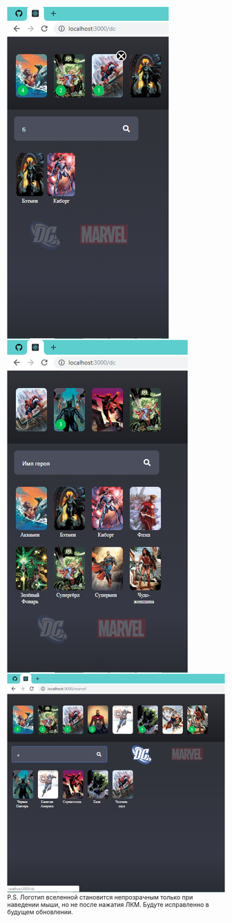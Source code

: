 ![Иллюстрация к проекту](https://github.com/ArtemBaskal/Gazprombank-Superheroes/blob/master/screens/320.bmp)
![](https://github.com/ArtemBaskal/Gazprombank-Superheroes/blob/master/screens/375.bmp)
![](https://github.com/ArtemBaskal/Gazprombank-Superheroes/blob/master/screens/768.bmp)
P.S. Логотип вселенной становится непрозрачным только при наведении мыши, но не после нажатия ЛКМ. Будуте исправленно в будущем обновлении.
